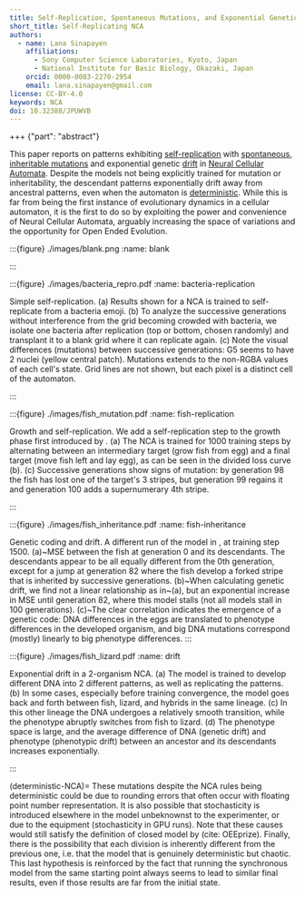 ```yaml
---
title: Self-Replication, Spontaneous Mutations, and Exponential Genetic Drift in Neural Cellular Automata
short_title: Self-Replicating NCA
authors:
  - name: Lana Sinapayen 
    affiliations:
      - Sony Computer Science Laboratories, Kyoto, Japan
      - National Institute for Basic Biology, Okazaki, Japan
    orcid: 0000-0003-2270-2954
    email: lana.sinapayen@gmail.com
license: CC-BY-4.0
keywords: NCA
doi: 10.32388/JPUWVB
---
```



+++ {"part": "abstract"}

This paper reports on patterns exhibiting [self-replication](#bacteria-replication) with [spontaneous](#fish-replication), [inheritable mutations](#fish-inheritance) and exponential genetic [drift](#drift) in [Neural Cellular Automata](doi:10.23915/distill.00023). Despite the models not being explicitly trained for mutation or inheritability, the descendant patterns exponentially drift away from ancestral patterns, even when the automaton is [deterministic](#deterministic-NCA). While this is far from being the first instance of evolutionary dynamics in a cellular automaton, it is the first to do so by exploiting the power and convenience of Neural Cellular Automata, arguably increasing the space of variations and the opportunity for Open Ended Evolution.





:::{figure} ./images/blank.png
:name: blank


:::



:::{figure} ./images/bacteria_repro.pdf
:name: bacteria-replication

Simple self-replication. (a) Results shown for a NCA is trained to self-replicate from a bacteria emoji. (b) To analyze the successive generations without interference from the grid becoming crowded with bacteria, we isolate one bacteria after replication (top or bottom, chosen randomly) and transplant it to a blank grid where it can replicate again. (c) Note the visual differences (mutations) between successive generations: G5 seems to have 2 nuclei (yellow central patch). Mutations extends to the non-RGBA values of each cell's state. Grid lines are not shown, but each pixel is a distinct cell of the automaton.

:::



:::{figure} ./images/fish_mutation.pdf
:name: fish-replication


Growth and self-replication. We add a self-replication step to the growth phase first introduced by [](doi:10.23915/distill.00023). (a) The NCA is trained for 1000 training steps by alternating between an intermediary target (grow fish from egg) and a final target (move fish left and lay egg), as can be seen in the divided loss curve (b). (c) Successive generations show signs of mutation: by generation 98 the fish has lost one of the target's 3 stripes, but generation 99 regains it and generation 100 adds a supernumerary 4th stripe.

:::


:::{figure} ./images/fish_inheritance.pdf
:name: fish-inheritance

Genetic coding and drift. A different run of the model in [](#fish-replication), at training step 1500. (a)~MSE between the fish at generation 0 and its descendants. The descendants appear to be all equally different from the 0th generation, except for a jump at generation 82 where the fish develop a forked stripe that is inherited by successive generations. (b)~When calculating genetic drift, we find not a linear relationship as in~(a), but an exponential increase in MSE until generation 82, where this model stalls (not all models stall in 100 generations). (c)~The clear correlation indicates the emergence of a genetic code: DNA differences in the eggs are translated to phenotype differences in the developed organism, and big DNA mutations correspond (mostly) linearly to big phenotype differences.
:::



:::{figure} ./images/fish_lizard.pdf
:name: drift

Exponential drift in a 2-organism NCA. (a) The model is trained to develop different DNA into 2 different patterns, as well as replicating the patterns. (b) In some cases, especially before training convergence, the model goes back and forth between fish, lizard, and hybrids in the same lineage. (c) In this other lineage the DNA undergoes a relatively smooth transition, while the phenotype abruptly switches from fish to lizard. (d) The phenotype space is large, and the average difference of DNA (genetic drift) and phenotype (phenotypic drift) between an ancestor and its descendants increases exponentially.

:::


(deterministic-NCA)=
These mutations despite the NCA rules being deterministic could be due to rounding errors that often occur with floating point number representation.
It is also possible that stochasticity is introduced elsewhere in the model unbeknownst to the experimenter, or due to the equipment (stochasticity in GPU runs). Note that these causes would still satisfy the definition of closed model by (cite: OEEprize). Finally, there is the possibility that each division is inherently different from the previous one, i.e. that the model that is genuinely deterministic but chaotic. This last hypothesis is reinforced by the fact that running the synchronous model from the same starting point always seems to lead to similar final results, even if those results are far from the initial state.
